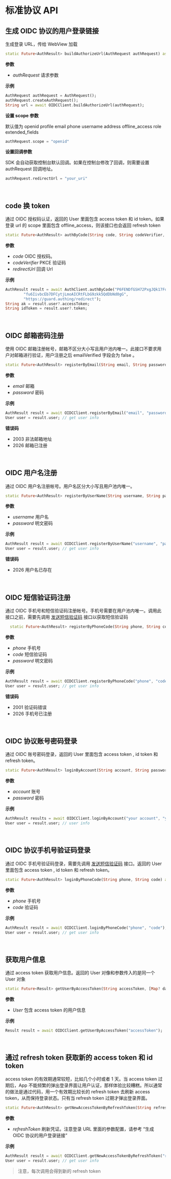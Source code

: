 # 标准协议 API

<LastUpdated/>

## 生成 OIDC 协议的用户登录链接

生成登录 URL，传给 WebView 加载

```dart
static Future<AuthResult> buildAuthorizeUrl(AuthRequest authRequest) async
```

**参数**

* *authRequest* 请求参数

**示例**

```dart
AuthRequest authRequest = AuthRequest();
authRequest.createAuthRequest();
String url = await OIDCClient.buildAuthorizeUrl(authRequest);
```

**设置 scope 参数**

默认值为 openid profile email phone username address offline_access role extended_fields

```dart
authRequest.scope = "openid"
```

**设置回调参数**

SDK 会自动获取控制台默认回调。如果在控制台修改了回调，则需要设置 authRequest 回调地址。

```dart
authRequest.redirectUrl = "your_uri"
```

<br>

## code 换 token

通过 OIDC 授权码认证，返回的 User 里面包含 access token 和 id token。如果登录 url 的 scope 里面包含 offline_access，则该接口也会返回 refresh token

```dart
static Future<AuthResult> authByCode(String code, String codeVerifier, String redirectUrl) async
```

**参数**

* *code* OIDC 授权码。
* *codeVerifier* PKCE 验证码
* *redirectUrl* 回调 Url

**示例**

```dart
AuthResult result = await AuthClient.authByCode("P6FENDfGSH72PxgJQk17FoGMWY3oL1G0D2PQ1AfyDeo",
        "fu6IivbcEb7DFCytjLmoAICRtFLbG9zkk5QdDbNd0gG",
        "https://guard.authing/redirect");
String ak = result.user?.accessToken;
String idToken = result.user?.token;
```

<br>

## OIDC 邮箱密码注册

使用 OIDC 邮箱注册帐号，邮箱不区分大小写且用户池内唯一。此接口不要求用户对邮箱进行验证，用户注册之后 emailVerified 字段会为 false 。

```dart
static Future<AuthResult> registerByEmail(String email, String password) async
```

**参数**

* *email* 邮箱
* *password* 密码

**示例**

```dart
AuthResult result = await OIDCClient.registerByEmail("email", "password");
User user = result.user; // get user info
```

**错误码**

* 2003 非法邮箱地址
* 2026 邮箱已注册

<br>

## OIDC 用户名注册

通过 OIDC 用户名注册帐号。用户名区分大小写且用户池内唯一。

```dart
static Future<AuthResult> registerByUserName(String username, String password) async
```

**参数**

* *username* 用户名
* *password* 明文密码

**示例**

```dart
AuthResult result = await OIDCClient.registerByUserName("username", "password");
User user = result.user; // get user info
```

**错误码**

* 2026 用户名已存在

<br>

## OIDC 短信验证码注册

通过 OIDC 手机号和短信验证码注册帐号。手机号需要在用户池内唯一。调用此接口之前，需要先调用 [发送短信验证码](hhttps://docs.authing.cn/v2/reference/sdk-for-flutter/authentication/#发送短信验证码) 接口以获取短信验证码

```dart
  static Future<AuthResult> registerByPhoneCode(String phone, String code, String password) async
```

**参数**

* *phone* 手机号
* *code* 短信验证码
* *password* 明文密码

**示例**

```dart
AuthResult result = await OIDCClient.registerByPhoneCode("phone", "code", "password");
User user = result.user; // get user info
```

**错误码**

* 2001 验证码错误
* 2026 手机号已注册

<br>

## OIDC 协议账号密码登录

通过 OIDC 账号密码登录，返回的 User 里面包含 access token , id token 和 refresh token。

```dart
static Future<AuthResult> loginByAccount(String account, String password) async
```

**参数**

* *account* 账号
* *password* 密码

**示例**

```dart
AuthResult results = await OIDCClient.loginByAccount("your account", "your password");
User user = result.user; // user info
```

<br>

## OIDC 协议手机号验证码登录

通过 OIDC 手机号验证码登录，需要先调用 [发送短信验证码](hhttps://docs.authing.cn/v2/reference/sdk-for-flutter/authentication/#发送短信验证码) 接口。返回的 User 里面包含 access token , id token 和 refresh token。

```dart
static Future<AuthResult> loginByPhoneCode(String phone, String code) async
```

**参数**

* *phone* 手机号
* *code* 验证码

**示例**

```dart
AuthResult result = await OIDCClient.loginByPhoneCode("phone", "code");
User user = result.user; // get user info
```

<br>

## 获取用户信息

通过 access token 获取用户信息。返回的 User 对像和参数传入的是同一个 User 对象

```dart
static Future<Result> getUserByAccessToken(String accessToken, [Map? data]) async
```

**参数**

* *User* 包含 access token 的用户信息

**示例**

```dart
Result result = await OIDCClient.getUserByAccessToken("accessToken");
```

<br>

## 通过 refresh token 获取新的 access token 和 id token

access token 的有效期通常较短，比如几个小时或者 1 天。当 access token 过期后，App 不能频繁的弹出登录界面让用户认证，那样体验比较糟糕。所以通常的做法是通过代码，用一个有效期比较长的 refresh token 去刷新 access token，从而保持登录状态。只有当 refresh token 过期才弹出登录界面。

```dart
static Future<AuthResult> getNewAccessTokenByRefreshToken(String refreshToken) async
```

**参数**

* *refreshToken* 刷新凭证。注意登录 URL 里面的参数配置，请参考 “生成 OIDC 协议的用户登录链接”

**示例**

```dart
AuthResult result = await OIDCClient.getNewAccessTokenByRefreshToken("refreshToken");
User user = result.user; // get user info
```

>注意，每次调用会得到新的 refresh token

<br>